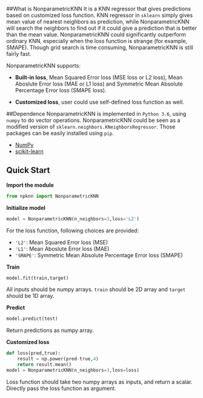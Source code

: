 
##What is NonparametricKNN
It is a KNN regressor that gives predictions based on customized loss function. KNN regressor in `sklearn` simply gives mean value of nearest neighbors as prediction, while NonparametricKNN will search the neighbors to find out if it could give a prediction that is better than the mean value. NonparametricKNN could significantly outperform ordinary KNN, especially when the loss function is strange (for example, SMAPE). Though grid search is time consuming, NonparametricKNN is still fairly fast.

NonparametricKNN supports:

- **Built-in loss**, Mean Squared Error loss (MSE loss or L2 loss), Mean Aboslute Error loss (MAE or L1 loss) and Symmetric Mean Absolute Percentage Error loss (SMAPE loss).

- **Customized loss**, user could use self-defined loss function as well.


##Dependence
NonparametricKNN is implemented in `Python 3.6`, using `numpy` to do vector operations. NonparametricKNN could be seen as a modified version of `sklearn.neighbors.KNeighborsRegressor`. Those packages can be easily installed using `pip`.

- [NumPy](https://github.com/numpy/numpy)
- [scikit-learn](https://github.com/scikit-learn/scikit-learn)



## Quick Start

**Import the module**
```python
from npknn import NonparametricKNN
```

**Initialize model**
```python
model = NonparametricKNN(n_neighbors=3,loss='L2')
```
For the loss function, following choices are provided:
* `'L2'`: Mean Squared Error loss (MSE)
* `'L1'`: Mean Aboslute Error loss (MAE)
* `'SMAPE'`: Symmetric Mean Absolute Percentage Error loss (SMAPE)

**Train**
```python
model.fit(train,target)
```
All inputs should be numpy arrays. `train` should be 2D array and `target` should be 1D array.

**Predict**
```python
model.predict(test)
```
Return predictions as numpy array.

**Customized loss**
```python
def loss(pred,true):
    result = np.power(pred-true,4)
    return result.mean()
model = NonparametricKNN(n_neighbors=3,loss=loss)
```
Loss function should take two numpy arrays as inputs, and return a scalar. Directly pass the loss function as argument.